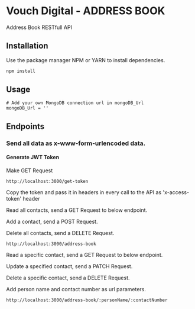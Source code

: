 # Vouch Digital - ADDRESS BOOK

Address Book RESTfull API

## Installation

Use the package manager NPM or YARN to install dependencies.

```bash
npm install
```

## Usage

```
# Add your own MongoDB connection url in mongoDB_Url
mongoDB_Url = ''
```

## Endpoints

### Send all data as x-www-form-urlencoded data.

#### Generate JWT Token

Make GET Request
```
http://localhost:3000/get-token
```

Copy the token and pass it in headers in every call to the API as 'x-access-token' header


Read all contacts, send a GET Request to below endpoint.

Add a contact, send a POST Request.

Delete all contacts, send a DELETE Request.
```
http://localhost:3000/address-book
```
Read a specific contact, send a GET Request to below endpoint.

Update a specified contact, send a PATCH Request.

Delete a specific contact, send a DELETE Request.

Add person name and contact number as url parameters.
```
http://localhost:3000/address-book/:personName/:contactNumber
```
